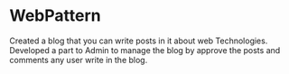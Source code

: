 # WebPattern

Created a blog that you can write posts in it about web Technologies.
Developed a part to Admin to manage the blog by approve the posts and comments any user write in the blog.
